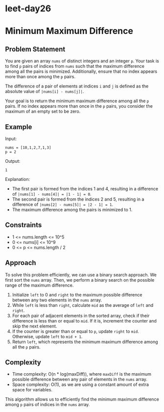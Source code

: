 # leet-day26

# Minimum Maximum Difference

## Problem Statement

You are given an array `nums` of distinct integers and an integer `p`. Your task is to find `p` pairs of indices from `nums` such that the maximum difference among all the pairs is minimized. Additionally, ensure that no index appears more than once among the `p` pairs.

The difference of a pair of elements at indices `i` and `j` is defined as the absolute value of `|nums[i] - nums[j]|`.

Your goal is to return the minimum maximum difference among all the `p` pairs. If no index appears more than once in the `p` pairs, you consider the maximum of an empty set to be zero.

## Example

Input:
```
nums = [10,1,2,7,1,3]
p = 2
```
Output:
```
1
```
Explanation:
- The first pair is formed from the indices 1 and 4, resulting in a difference of `|nums[1] - nums[4]| = |1 - 1| = 0`.
- The second pair is formed from the indices 2 and 5, resulting in a difference of `|nums[2] - nums[5]| = |2 - 1| = 1`.
- The maximum difference among the pairs is minimized to 1.

## Constraints

- 1 <= nums.length <= 10^5
- 0 <= nums[i] <= 10^9
- 0 <= p <= nums.length / 2

## Approach

To solve this problem efficiently, we can use a binary search approach. We first sort the `nums` array. Then, we perform a binary search on the possible range of the maximum difference.

1. Initialize `left` to 0 and `right` to the maximum possible difference between any two elements in the `nums` array.
2. While `left` is less than `right`, calculate `mid` as the average of `left` and `right`.
3. For each pair of adjacent elements in the sorted array, check if their difference is less than or equal to `mid`. If it is, increment the counter and skip the next element.
4. If the counter is greater than or equal to `p`, update `right` to `mid`. Otherwise, update `left` to `mid + 1`.
5. Return `left`, which represents the minimum maximum difference among all the `p` pairs.

## Complexity

- Time complexity: O(n * log(maxDiff)), where `maxDiff` is the maximum possible difference between any pair of elements in the `nums` array.
- Space complexity: O(1), as we are using a constant amount of extra space for variables.

This algorithm allows us to efficiently find the minimum maximum difference among `p` pairs of indices in the `nums` array.
